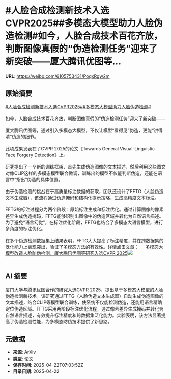 # #人脸合成检测新技术入选CVPR2025##多模态大模型助力人脸伪造检测#如今，人脸合成技术百花齐放，判断图像真假的“伪造检测任务”迎来了新突破——厦大腾讯优图等...

**URL**: https://weibo.com/6105753431/PoqxRgw2m

## 原始摘要

<a href="https://m.weibo.cn/search?containerid=231522type%3D1%26t%3D10%26q%3D%23%E4%BA%BA%E8%84%B8%E5%90%88%E6%88%90%E6%A3%80%E6%B5%8B%E6%96%B0%E6%8A%80%E6%9C%AF%E5%85%A5%E9%80%89CVPR2025%23&amp;extparam=%23%E4%BA%BA%E8%84%B8%E5%90%88%E6%88%90%E6%A3%80%E6%B5%8B%E6%96%B0%E6%8A%80%E6%9C%AF%E5%85%A5%E9%80%89CVPR2025%23" data-hide=""><span class="surl-text">#人脸合成检测新技术入选CVPR2025#</span></a><a href="https://m.weibo.cn/search?containerid=231522type%3D1%26t%3D10%26q%3D%23%E5%A4%9A%E6%A8%A1%E6%80%81%E5%A4%A7%E6%A8%A1%E5%9E%8B%E5%8A%A9%E5%8A%9B%E4%BA%BA%E8%84%B8%E4%BC%AA%E9%80%A0%E6%A3%80%E6%B5%8B%23&amp;extparam=%23%E5%A4%9A%E6%A8%A1%E6%80%81%E5%A4%A7%E6%A8%A1%E5%9E%8B%E5%8A%A9%E5%8A%9B%E4%BA%BA%E8%84%B8%E4%BC%AA%E9%80%A0%E6%A3%80%E6%B5%8B%23" data-hide=""><span class="surl-text">#多模态大模型助力人脸伪造检测#</span></a><br><br>如今，人脸合成技术百花齐放，判断图像真假的“伪造检测任务”迎来了新突破——<br><br>厦大腾讯优图等，通过引入多模态大模型，不仅让模型“看得见”伪造，更能“讲得清”伪造的细节。<br><br>此项成果发表在了CVPR 2025的论文《Towards General Visual-Linguistic Face Forgery Detection》上。<br><br>研究提出了一个新的训练框架，首先生成伪造图像的文本描述，然后利用这些图文对像CLIP这样的多模态模型联合微调，训练出的模型不仅能判断伪造，还能在语言中“指出”伪造的具体位置。<br><br>由于伪造检测的挑战在于高质量标注数据的获取，团队还设计了FFTG（人脸伪造文本生成器），该流程通过伪造掩码和结构化提示策略，生成高精度文本标注。<br><br>FFTG的标注过程分为两个阶段：原始标注生成和标注优化。通过计算图像的像素差异生成伪造掩码，FFTG能够识别出图像中的伪造区域并转化为自然语言描述。为了避免“语言幻觉”，在标注优化阶段，FFTG也结合了多模态大语言模型，进行多角度的标注优化。<br><br>在多个伪造检测数据集上结果表明，FFTG大大提高了标注精度，并在跨数据集的泛化能力上表现突出，验证了多模态方法的有效性。详情点击文章： <a href="https://weibo.com/ttarticle/p/show?id=2309405158219155636283" data-hide=""><span class="url-icon"><img style="width: 1rem;height: 1rem" src="https://h5.sinaimg.cn/upload/2015/09/25/3/timeline_card_small_article_default.png" referrerpolicy="no-referrer"></span><span class="surl-text">多模态大模型改造人脸防伪检测，厦大腾讯优图等研究入选CVPR 2025</span></a><img style="" src="https://tvax2.sinaimg.cn/large/006Fd7o3gy1i0pg4rowz2j30dz07vgmh.jpg" referrerpolicy="no-referrer"><br><br>

## AI 摘要

厦门大学与腾讯优图合作的研究入选CVPR 2025，提出基于多模态大模型的人脸伪造检测新技术。该研究通过FFTG（人脸伪造文本生成器）自动生成伪造图像的文本描述，结合CLIP等模型联合训练，使系统不仅能检测伪造，还能用语言精确定位伪造区域。FFTG采用两阶段标注优化流程，通过像素差异生成掩码并转化为自然语言描述，有效提升标注精度和跨数据集泛化能力。实验表明，该方法显著提高了伪造检测性能，为多模态防伪技术提供了新思路。

## 元数据

- **来源**: ArXiv
- **类型**: 论文
- **保存时间**: 2025-04-22T07:03:52Z
- **目录日期**: 2025-04-22
